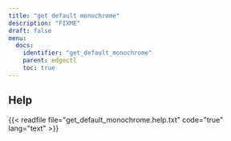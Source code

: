 ```yaml
---
title: "get default monochrome"
description: "FIXME"
draft: false
menu:
  docs:
    identifier: "get_default_monochrome"
    parent: edgectl
    toc: true
---
```


## Help

{{< readfile file="get_default_monochrome.help.txt" code="true" lang="text" >}}
